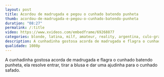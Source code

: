 ```yaml
---
layout: post
title: Acordou de madrugada e pegou o cunhado batendo punheta
thumb: acordou-de-madrugada-e-pegou-o-cunhado-batendo-punheta
duration: "08:27"
permalink: /:title
video: https://www.xvideos.com/embedframe/69268877
categories: blonde, latina, milf, amateur, reality, argentina, culo-grande, tetas-grandes, celezte-cruz
description: A cunhadinha gostosa acorda de madrugada e flagra o cunhado batendo punheta, ela resolve entrar, tirar a blusa e dar uma ajudinha para o cunhado safado.
qualidade: 1080p
---
```

A cunhadinha gostosa acorda de madrugada e flagra o cunhado batendo punheta, ela resolve entrar, tirar a blusa e dar uma ajudinha para o cunhado safado.